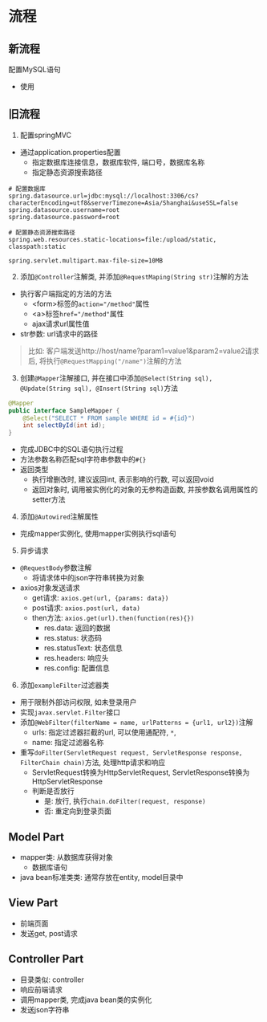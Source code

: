 # 流程

## 新流程

配置MySQL语句

- 使用

## 旧流程

1. 配置springMVC

- 通过application.properties配置
  - 指定数据库连接信息，数据库软件, 端口号，数据库名称
  - 指定静态资源搜索路径

```
# 配置数据库
spring.datasource.url=jdbc:mysql://localhost:3306/cs?characterEncoding=utf8&serverTimezone=Asia/Shanghai&useSSL=false
spring.datasource.username=root
spring.datasource.password=root

# 配置静态资源搜索路径
spring.web.resources.static-locations=file:/upload/static, classpath:static

spring.servlet.multipart.max-file-size=10MB
```
2. 添加`@Controller`注解类, 并添加`@RequestMaping(String str)`注解的方法

- 执行客户端指定的方法的方法
  - \<form>标签的`action="/method"`属性
  - \<a>标签`href="/method"`属性
  - ajax请求url属性值
- str参数: url请求中的路径 

> 比如: 客户端发送http://host/name?param1=value1&param2=value2请求后, 将执行`@RequestMapping("/name")`注解的方法

3. 创建`@Mapper`注解接口, 并在接口中添加`@Select(String sql), @Update(String sql), @Insert(String sql)`方法

```java
@Mapper
public interface SampleMapper {
    @Select("SELECT * FROM sample WHERE id = #{id}")
    int selectById(int id);
}
```

- 完成JDBC中的SQL语句执行过程
- 方法参数名称匹配sql字符串参数中的`#{}`
- 返回类型
  - 执行增删改时, 建议返回int, 表示影响的行数, 可以返回void
  - 返回对象时, 调用被实例化的对象的无参构造函数, 并按参数名调用属性的setter方法

4. 添加`@Autowired`注解属性

- 完成mapper实例化, 使用mapper实例执行sql语句

5. 异步请求

- `@RequestBody`参数注解
  - 将请求体中的json字符串转换为对象
- axios对象发送请求
  - get请求: `axios.get(url, {params: data})`
  - post请求: `axios.post(url, data)`
  - then方法: `axios.get(url).then(function(res){})`
    - res.data: 返回的数据
    - res.status: 状态码
    - res.statusText: 状态信息
    - res.headers: 响应头
    - res.config: 配置信息

6. 添加`exampleFilter`过滤器类

- 用于限制外部访问权限, 如未登录用户
- 实现`javax.servlet.Filter`接口
- 添加`@WebFilter(filterName = name, urlPatterns = {url1, url2})`注解
  - urls: 指定过滤器拦截的url, 可以使用通配符, `*`,
  - name: 指定过滤器名称
- 重写`doFilter(ServletRequest request, ServletResponse response, FilterChain chain)`方法, 处理http请求和响应
  - ServletRequest转换为HttpServletRequest, ServletResponse转换为HttpServletResponse
  - 判断是否放行
    - 是: 放行, 执行`chain.doFilter(request, response)`
    - 否: 重定向到登录页面

## Model Part

- mapper类: 从数据库获得对象
  - 数据库语句
- java bean标准类类: 通常存放在entity, model目录中

## View Part

- 前端页面
- 发送get, post请求

## Controller Part

- 目录类似: controller
- 响应前端请求
- 调用mapper类, 完成java bean类的实例化
- 发送json字符串
